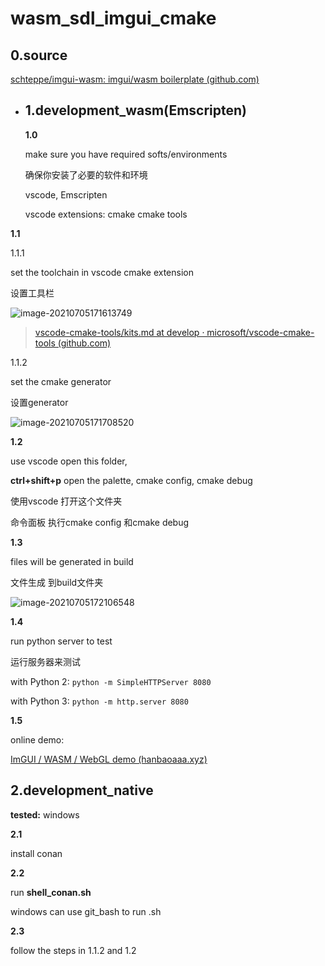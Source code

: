 # wasm_sdl_imgui_cmake

## 0.source

[schteppe/imgui-wasm: imgui/wasm boilerplate (github.com)](https://github.com/schteppe/imgui-wasm)

- ## **1.development_wasm(Emscripten)**

  **1.0**

  make sure you have required softs/environments

  确保你安装了必要的软件和环境

  vscode, Emscripten

  vscode extensions: cmake cmake tools

**1.1**

1.1.1

set the toolchain in vscode cmake extension

设置工具栏

![image-20210705171613749](https://hanbaoaaa.xyz/tuchuang/images/2021/07/05/image-20210705171613749.png)

> [vscode-cmake-tools/kits.md at develop · microsoft/vscode-cmake-tools (github.com)](https://github.com/microsoft/vscode-cmake-tools/blob/develop/docs/kits.md)

1.1.2

set the cmake generator

设置generator

![image-20210705171708520](https://hanbaoaaa.xyz/tuchuang/images/2021/07/05/image-20210705171708520.png)

**1.2**

use vscode open this folder,

**ctrl+shift+p**  open the palette, cmake config, cmake debug

使用vscode 打开这个文件夹

命令面板 执行cmake config 和cmake debug

**1.3** 

files will be generated in build

文件生成 到build文件夹

![image-20210705172106548](https://hanbaoaaa.xyz/tuchuang/images/2021/07/05/image-20210705172106548.png)

**1.4**

run python server to test

运行服务器来测试

with Python 2: ```python -m SimpleHTTPServer 8080```

with Python 3: ```python -m http.server 8080```

**1.5**

online demo:

[ImGUI / WASM / WebGL demo (hanbaoaaa.xyz)](https://hanbaoaaa.xyz/apps/WasmDemo/)

## 2.development_native

**tested:** windows

**2.1**

install conan

**2.2**

run **shell_conan.sh** 

windows can use git_bash to run .sh

**2.3**

follow the steps in 1.1.2 and 1.2